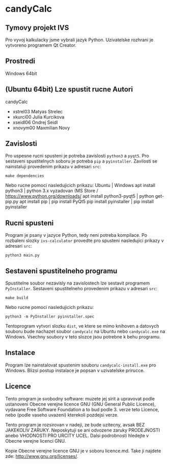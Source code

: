 # **candyCalc**
## **Tymovy projekt IVS**

Pro vyvoj kalkulacky jsme vybrali jazyk Python. Uzivatelske rozhrani je vytvoreno programem Qt Creator.

Prostredi
---------

Windows 64bit

(Ubuntu 64bit)
Lze spustit rucne
Autori
------

candyCalc
- xstrel03 Matyas Strelec
- xkurci00 Julia Kurcikova 
- xseidl06 Ondrej Seidl 
- xnovym00 Maxmilian Novy 

Zavislosti
----------

Pro uspesne rucni spusteni je potreba zavislosti `python3` a `pyqt5`.
Pro sestaveni spustitelnych soboru je potreba `pip` a `pyinstaller`.
Zavilosti se nainstaluji provedenim prikazu v adresari `src`:

    make dependencies

Nebo rucne pomoci nasledujicich prikazu:
    Ubuntu                      |  Windows
    apt install python3         | python 3.x vyzadovan (MS Store / https://www.python.org/downloads/
    apt install python3-pyqt5   | python get-pip.py
    apt install pip             | pip install PyQt5
    pip install pyinstaller     | pip install pyinstaller

Rucni spusteni
--------------

Program je psany v jazyce Python, tedy neni potreba kompilace.
Po rozbaleni slozky `ivs-calculator` provedte pro spusteni nasledujici prikazy v adresari `src`:

    python3 main.py

Sestaveni spustitelneho programu
--------------------------------

Spustitelne soubor nezavisly na zavislostech lze sestavit programem `PyInstaller`.
Sestaveni spustitelneho provedenim prikazu v adresari `src`:

    make build

Nebo rucne pomoci nasledujicich prikazu:

    python3 -m PyInstaller pyinstaller.spec

Tentoprogram vytvori slozku `dist`, ve ktere se mimo knihoven a datovych souboru bude nachazet
soubor `candycalc` na Ubuntu nebo `candycalc.exe` na Windows. Vsechny soubory v teto slozce jsou potrebne k behu programu.

Instalace
---------

Program lze nainstalovat spustenim souboru `candycalc-install.exe` pro Windows.
Blizsi postup instalace je popsan v uzivatelske prirucce.

Licence
-------

Tento program je svobodny software: muzete jej sirit a upravovat podle ustanoveni Obecne verejne licence GNU (GNU General Public Licence), vydavane Free Software Foundation a to bud podle 3. verze teto Licence, nebo (podle vaseho uvazeni) kterekoli pozdejsi verze.

Tento program je rozsirovan v nadeji, ze bude uzitecny, avsak BEZ JAKEKOLIV ZARUKY. Neposkytuji se ani odvozene zaruky PRODEJNOSTI anebo VHODNOSTI PRO URCITY UCEL. Dalsi podrobnosti hledejte v Obecne verejne licenci GNU.

Kopie Obecne verejne licence GNU je v soboru licence.md. Take ji najdete zde: <http://www.gnu.org/licenses/>.
